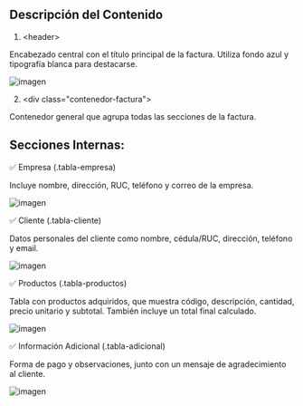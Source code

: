 ## Descripción del Contenido

1. &lt;header&gt;


Encabezado central con el título principal de la factura. Utiliza fondo azul y tipografía blanca para destacarse.

![imagen](https://github.com/user-attachments/assets/a0e5181d-d407-42ac-9118-b409bfc273de)

2. &lt;div class="contenedor-factura"&gt;

Contenedor general que agrupa todas las secciones de la factura.
## Secciones Internas:

✅ Empresa (.tabla-empresa)

Incluye nombre, dirección, RUC, teléfono y correo de la empresa.

![imagen](https://github.com/user-attachments/assets/03702756-5c85-4a78-9022-bd1f0d44339d)

✅ Cliente (.tabla-cliente)

Datos personales del cliente como nombre, cédula/RUC, dirección, teléfono y email.

![imagen](https://github.com/user-attachments/assets/05b307be-120c-434d-b2b4-5545db963555)

✅ Productos (.tabla-productos)

Tabla con productos adquiridos, que muestra código, descripción, cantidad, precio unitario y subtotal. También incluye un total final calculado.

![imagen](https://github.com/user-attachments/assets/12b5ceb7-7f47-4e57-a077-b98d3d04039f)

✅ Información Adicional (.tabla-adicional)

Forma de pago y observaciones, junto con un mensaje de agradecimiento al cliente.

![imagen](https://github.com/user-attachments/assets/29e8bf8d-3473-473b-9681-5f7fa8f10f5e)











